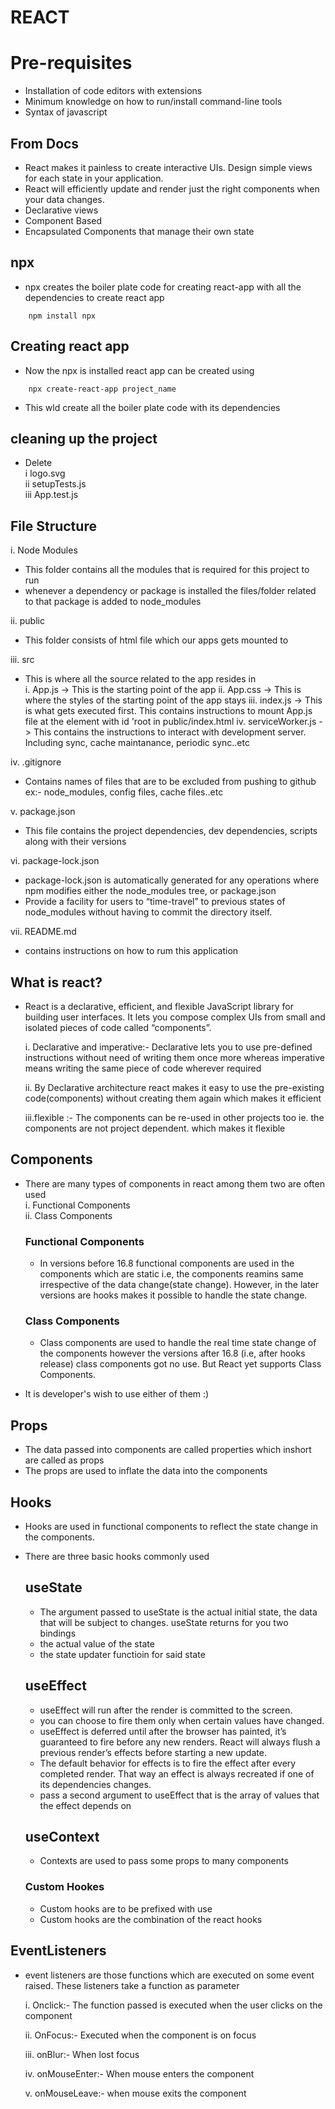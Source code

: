 # REACT

# Pre-requisites

- Installation of code editors with extensions
- Minimum knowledge on how to run/install command-line tools
- Syntax of javascript

## From Docs

- React makes it painless to create interactive UIs. Design simple views for each state in your application.
- React will efficiently update and render just the right components when your data changes.
- Declarative views
- Component Based
- Encapsulated Components that manage their own state

## npx

- npx creates the boiler plate code for creating react-app with all the dependencies to create react app

```
    npm install npx
```

## Creating react app

- Now the npx is installed react app can be created using

```
    npx create-react-app project_name
```

- This wld create all the boiler plate code with its dependencies

## cleaning up the project

- Delete  
   i logo.svg  
   ii setupTests.js  
   iii App.test.js

## File Structure

i. Node Modules

- This folder contains all the modules that is required for this project to run
- whenever a dependency or package is installed the files/folder related to that package is added to node_modules

ii. public

- This folder consists of html file which our apps gets mounted to

iii. src

- This is where all the source related to the app resides in  
  i. App.js -> This is the starting point of the app
  ii. App.css -> This is where the styles of the starting point of the app stays
  iii. index.js -> This is what gets executed first. This contains instructions to mount App.js file at the element with id 'root in public/index.html
  iv. serviceWorker.js -> This contains the instructions to interact with development server. Including sync, cache maintanance, periodic sync..etc

iv. .gitignore

- Contains names of files that are to be excluded from pushing to github ex:- node_modules, config files, cache files..etc

v. package.json

- This file contains the project dependencies, dev dependencies, scripts along with their versions

vi. package-lock.json

- package-lock.json is automatically generated for any operations where npm modifies either the node_modules tree, or package.json
- Provide a facility for users to “time-travel” to previous states of node_modules without having to commit the directory itself.

vii. README.md

- contains instructions on how to rum this application

## What is react?

- React is a declarative, efficient, and flexible JavaScript library for building user interfaces. It lets you compose complex UIs from small and isolated pieces of code called “components”.

  i. Declarative and imperative:-
  Declarative lets you to use pre-defined instructions without need of writing them once more whereas imperative means writing the same piece of code wherever required

  ii. By Declarative architecture react makes it easy to use the pre-existing code(components) without creating them again which makes it efficient

  iii.flexible :-
  The components can be re-used in other projects too ie. the components are not project dependent. which makes it flexible

## Components

- There are many types of components in react among them two are often used  
   i. Functional Components  
   ii. Class Components

  ### Functional Components

  - In versions before 16.8 functional components are used in the components which are static i.e, the components reamins same irrespective of the data change(state change). However, in the later versions are hooks makes it possible to handle the state change.

  ### Class Components

  - Class components are used to handle the real time state change of the components however the versions after 16.8 (i.e, after hooks release) class components got no use. But React yet supports Class Components.

* It is developer's wish to use either of them :)

## Props

- The data passed into components are called properties which inshort are called as props
- The props are used to inflate the data into the components

## Hooks

- Hooks are used in functional components to reflect the state change in the components.
- There are three basic hooks commonly used

  ## useState

  - The argument passed to useState is the actual initial state, the data that will be subject to changes. useState returns for you two bindings
  - the actual value of the state
  - the state updater functioin for said state

  ## useEffect

  - useEffect will run after the render is committed to the screen.
  - you can choose to fire them only when certain values have changed.
  - useEffect is deferred until after the browser has painted, it’s guaranteed to fire before any new renders. React will always flush a previous render’s effects before starting a new update.
  - The default behavior for effects is to fire the effect after every completed render. That way an effect is always recreated if one of its dependencies changes.
  - pass a second argument to useEffect that is the array of values that the effect depends on

  ## useContext

  - Contexts are used to pass some props to many components

  ### Custom Hookes

  - Custom hooks are to be prefixed with use
  - Custom hooks are the combination of the react hooks

## EventListeners

- event listeners are those functions which are executed on some event raised. These listeners take a function as parameter

  i. Onclick:- The function passed is executed when the user clicks on the component

  ii. OnFocus:- Executed when the component is on focus

  iii. onBlur:- When lost focus

  iv. onMouseEnter:- When mouse enters the component

  v. onMouseLeave:- when mouse exits the component
